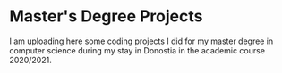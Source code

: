 # Master's Degree Projects
I am uploading here some coding projects I did for my master degree in computer science during my stay in Donostia in the academic course 2020/2021.